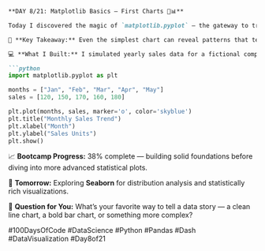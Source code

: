 ```markdown
**DAY 8/21: Matplotlib Basics – First Charts 🎨📊**  

Today I discovered the magic of `matplotlib.pyplot` — the gateway to transforming raw data into clear, insightful visuals. From drawing my first **line chart** to experimenting with **bar charts** and simple customization, it feels like unlocking a new superpower in data storytelling.  

🎯 **Key Takeaway:** Even the simplest chart can reveal patterns that text or tables alone can’t communicate.  

💻 **What I Built:** I simulated yearly sales data for a fictional company, **Page Turner Analytics**, and visualized trends with a line chart and category comparisons with a bar chart. Playing with titles, axis labels, and colors made the visuals not only informative, but also presentation-ready. Here’s a quick peek:  

```python
import matplotlib.pyplot as plt

months = ["Jan", "Feb", "Mar", "Apr", "May"]
sales = [120, 150, 170, 160, 180]

plt.plot(months, sales, marker='o', color='skyblue')
plt.title("Monthly Sales Trend")
plt.xlabel("Month")
plt.ylabel("Sales Units")
plt.show()
```  

📈 **Bootcamp Progress:** 38% complete — building solid foundations before diving into more advanced statistical plots.  

🚀 **Tomorrow:** Exploring **Seaborn** for distribution analysis and statistically rich visualizations.  

💬 **Question for You:** What’s your favorite way to tell a data story — a clean line chart, a bold bar chart, or something more complex?  

#100DaysOfCode #DataScience #Python #Pandas #Dash #DataVisualization #Day8of21
```